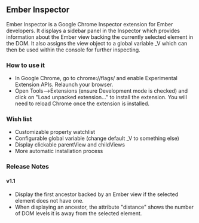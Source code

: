 ## Ember Inspector

Ember Inspector is a Google Chrome Inspector extension for Ember developers. It displays a sidebar panel in the Inspector
which provides information about the Ember view backing the currently selected element in the DOM.
It also assigns the view object to a global variable _V which can then be used within the console for further inspecting.

### How to use it
* In Google Chrome, go to chrome://flags/ and enable Experimental Extension APIs. Relaunch your browser.
* Open Tools-->Extensions (ensure Development mode is checked) and click on "Load unpacked extension..." to install the extension. You will need to reload Chrome once the extension is installed.

### Wish list
* Customizable property watchlist
* Configurable global variable (change default _V to something else)
* Display clickable parentView and childViews
* More automatic installation process

### Release Notes
#### v1.1
* Display the first ancestor backed by an Ember view if the selected element does not have one.
* When displaying an ancestor, the attribute "distance" shows the number of DOM levels it is away from the selected element.
